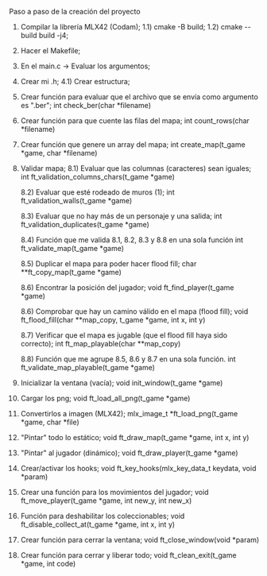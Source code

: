 Paso a paso de la creación del proyecto

1) Compilar la librería MLX42 (Codam);
	1.1) cmake -B build;
	1.2) cmake --build build -j4;

2) Hacer el Makefile;
3) En el main.c -> Evaluar los argumentos;
4) Crear mi .h;
	4.1) Crear estructura;

5) Crear función para evaluar que el archivo que se envía como argumento es ".ber";
	int	check_ber(char *filename)

6) Crear función para que cuente las filas del mapa;
	int	count_rows(char *filename)

7) Crear función que genere un array del mapa;
	int	create_map(t_game *game, char *filename)

8) Validar mapa;
	8.1) Evaluar que las columnas (caracteres) sean iguales;
		int	ft_validation_columns_chars(t_game *game)

	8.2) Evaluar que esté rodeado de muros (1);
		int	ft_validation_walls(t_game *game)

	8.3) Evaluar que no hay más de un personaje y una salida;
		int	ft_validation_duplicates(t_game *game)

	8.4) Función que me valida 8.1, 8.2, 8.3 y 8.8 en una sola función
		int	ft_validate_map(t_game *game)

	8.5) Duplicar el mapa para poder hacer flood fill;
		char	**ft_copy_map(t_game *game)

	8.6) Encontrar la posición del jugador;
		void	ft_find_player(t_game *game)

	8.6) Comprobar que hay un camino válido en el mapa (flood fill);
		void	ft_flood_fill(char **map_copy, t_game *game, int x, int y)

	8.7) Verificar que el mapa es jugable (que el flood fill haya sido correcto);
		int	ft_map_playable(char **map_copy)

	8.8) Función que me agrupe 8.5, 8.6 y 8.7 en una sola función.
		int	ft_validate_map_playable(t_game *game)

9) Inicializar la ventana (vacía);
	void	init_window(t_game *game)

10) Cargar los png;
	void	ft_load_all_png(t_game	*game)

11) Convertirlos a imagen (MLX42);
	mlx_image_t	*ft_load_png(t_game *game, char *file)

12) "Pintar" todo lo estático;
	void	ft_draw_map(t_game *game, int x, int y)

13) "Pintar" al jugador (dinámico);
	void	ft_draw_player(t_game *game)

14) Crear/activar los hooks;
	void	ft_key_hooks(mlx_key_data_t keydata, void *param)

15) Crear una función para los movimientos del jugador;
	void	ft_move_player(t_game *game, int new_y, int new_x)

16) Función para deshabilitar los coleccionables;
	void	ft_disable_collect_at(t_game *game, int x, int y)

17) Crear función para cerrar la ventana;
	void	ft_close_window(void *param)

18) Crear función para cerrar y liberar todo;
	void	ft_clean_exit(t_game *game, int code)